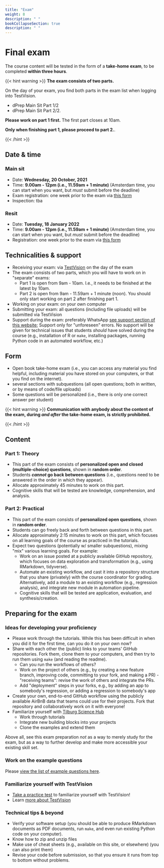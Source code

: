 ```yaml
---
title: "Exam"
weight: 8
description: " "
bookCollapseSection: true
description: " "
---
```


# Final exam

The course content will be tested in the form of a __take-home exam__, to be completed __within three hours__.

{{< hint warning >}}
__The exam consists of two parts.__

On the day of your exam, you find both parts in the exam list when logging into TestVision.

- dPrep Main Sit Part 1/2
- dPrep Main Sit Part 2/2.

__Please work on part 1 first.__ The first part closes at 10am.

__Only when finishing part 1, please proceed to part 2.__.

{{< /hint >}}

## Date & time

### Main sit

- Date: __Wednesday, 20 October, 2021__
- Time: __9.00am - 12pm (i.e., 11.59am + 1 minute)__ (Amsterdam time, you can start when you want, but *must* submit before the deadline)
- Exam registration: one week prior to the exam via [this form](https://docs.google.com/forms/d/e/1FAIpQLSeJg09VehRpZxkVitKp22hGqvoTLdFT3-CMVZXDpISc0447bg/viewform?usp=sf_link) 
- Inspection: tba <!--(signup here: https://forms.gle/6y5q66tsJzsGN59b9, Zoom link see Canvas)-->

### Resit

- Date: __Tuesday, 18 January 2022__
- Time: __9.00am - 12pm (i.e., 11.59am + 1 minute)__ (Amsterdam time, you can start when you want, but *must* submit before the deadline)
- Registration: one week prior to the exam via [this form](https://docs.google.com/forms/d/e/1FAIpQLSeJg09VehRpZxkVitKp22hGqvoTLdFT3-CMVZXDpISc0447bg/viewform?usp=sf_link)  <!--by 7 June 2021 at the latest, via https://forms.gle/KXQBjtTvY9saQQhS8.-->

## Technicalities & support

- Receiving your exam: via [TestVision](https://TilburgU.testvision.nl/online/kandidaten) on the day of the exam
- The exam consists of two parts, which you will have to work on in "separate" exams:
  - Part 1 is open from 9am - 10am. I.e., it needs to be finished at the latest by 10am.
  - Part 2 is open from 9am - 11.59am + 1 minute (noon). You should only start working on part 2 after finishing part 1.
- Working on your exam: on your own computer
- Submitting your exam: all questions (including file uploads) will be submitted via TestVision
- Support during the exam: preferably WhatsApp [see support section of this website](../support); Support only for "unforeseen" errors. No support will be given for technical issues that students *should* have solved during the course (e.g., installation of R or `make`, installing packages, running Python code in an automated workflow, etc.)

## Form

- Open book take-home exam (i.e., you can access any material you find helpful, including material you have stored on your computers, or that you find on the internet).
- several sections with subquestions (all open questions; both in written, or by means of code/file uploads)
- Some questions will be personalized (i.e., there is only one correct answer per student)

{{< hint warning >}}
__Communication with anybody about the content of the exam, during *and after* the take-home exam, is strictly prohibited.__

{{< /hint >}}

## Content

### Part 1: Theory

- This part of the exam consists of __personalized open and closed (multiple-choice) questions__, shown in __random order__.
- Students __*cannot* go back between questions__ (i.e., questions need to be answered in the order in which they appear).
- Allocate approximately 45 minutes to work on this part.
- Cognitive skills that will be tested are knowledge, comprehension, and analysis.

### Part 2: Practical

- This part of the exam consists of __personalized open questions__, shown in __random order__.
- Students can go freely back and forth between questions in this part.
- Allocate approximately 2:15 minutes to work on this part, which focuses on all learning goals of the course as practiced in the tutorials.
- Expect two questions (potentially w/ smaller subquestions), mixing "mix" various learning goals. For example:
  - Work on an issue posted at a publicly available GitHub repository, which focuses on data exploration and transformation (e.g., using RMarkdown, tidyverse).
  - Automate an existing workflow, and cast it into a repository structure that you share (privately) with the course coordinator for grading. Alternatively, add a module to an existing workflow (e.g., regression analysis), and integrate new module in automation pipeline.
  - Cognitive skills that will be tested are application, evaluation, and synthesis/creation.

## Preparing for the exam

### Ideas for developing your proficiency

- Please work through the tutorials. While this has been difficult in when you did it for the first time, can you do it on your own now?
- Share with each other the (public) links to your teams' GitHub repositories. Fork them, clone them to your computers, and then try to run them using `make` (and reading the readme).
  - Can you run the workflows of others?
  - Work on the project of others (e.g., by creating a new feature branch, improving code, committing to your fork, and making a PR) - "receiving teams": revise the work of others and integrate the PRs.
  - Add "deployment" steps in your forks, e.g., by adding an app to somebody's regression, or adding a regression to somebody's app
- Create your own, end-to-end GitHub workflow using the publicly available AirBnB data that teams could use for their projects. Fork that repository and collaboratively work on it with everyone!
- Familiarize yourself with [Tilburg Science Hub](https://tilburgsciencehub.com)
  - Work through tutorials
  - Integrate new building blocks into your projects
  - Clone the examples and extend them

Above all, see this exam preparation *not* as a way to merely study for the exam, but as a way to further develop and make more accessible your existing skill set.

### Work on the example questions

Please [view the list of example questions here](examplequestions).

### Familiarize yourself with TestVision

- [Take a practice test](https://oefentoetsen.testvision.nl/online/fe/login_ot.htm?campagne=tlb_demo_eng&taal=2) to familiarize yourself with TestVision!
- Learn [more about TestVision](https://www.tilburguniversity.edu/students/studying/exams/e-assessment/testvision)

### Technical tips & beyond

- Verify your software setup (you should be able to produce RMarkdown documents as PDF documents, run `make`, and even run existing Python code on your computer).
- Know how to zip and unzip files
- Make use of cheat sheets (e.g., available on this site, or elsewhere) (you can also print them)
- Revise your code before submission, so that you ensure it runs from top to bottom without problems.

<!--

{{< hint info >}}
__Stay up-to-date__

As we develop the exam questions, please keep an eye on the content of this page for important updates (e.g., with regard to the questions asked, any new tips & tricks that will help you to work on the questions, any example questions, etc.)

{{< /hint >}}
-->
